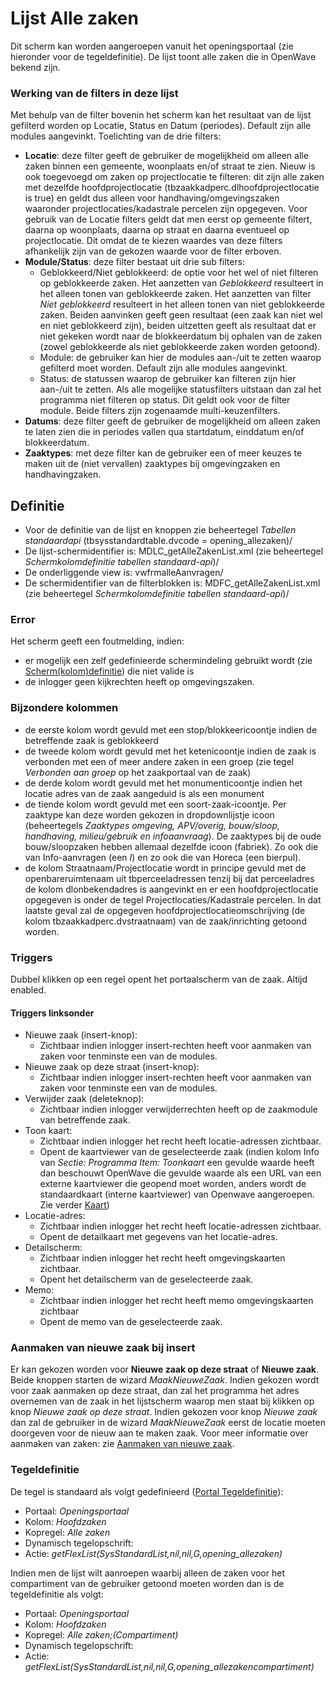 # Lijst Alle zaken

Dit scherm kan worden aangeroepen vanuit het openingsportaal (zie hieronder voor de tegeldefinitie). De lijst toont alle zaken die in OpenWave bekend zijn.

### Werking van de filters in deze lijst

Met behulp van de filter bovenin het scherm kan het resultaat van de lijst gefilterd worden op Locatie, Status en Datum (periodes). Default zijn alle modules aangevinkt. Toelichting van de drie filters:

- **Locatie**: deze filter geeft de gebruiker de mogelijkheid om alleen alle zaken binnen een gemeente, woonplaats en/of straat te zien. Nieuw is ook toegevoegd om zaken op projectlocatie te filteren: dit zijn alle zaken met dezelfde hoofdprojectlocatie (tbzaakkadperc.dlhoofdprojectlocatie is true) en geldt dus alleen voor handhaving/omgevingszaken waaronder projectlocaties/kadastrale percelen zijn opgegeven. Voor gebruik van de Locatie filters geldt dat men eerst op gemeente filtert, daarna op woonplaats, daarna op straat en daarna eventueel op projectlocatie. Dit omdat de te kiezen waardes van deze filters afhankelijk zijn van de gekozen waarde voor de filter erboven.
- **Module/Status**: deze filter bestaat uit drie sub filters:
  - Geblokkeerd/Niet geblokkeerd: de optie voor het wel of niet filteren op geblokkeerde zaken. Het aanzetten van _Geblokkeerd_ resulteert in het alleen tonen van geblokkeerde zaken. Het aanzetten van filter _Niet geblokkeerd_ resulteert in het alleen tonen van niet geblokkeerde zaken. Beiden aanvinken geeft geen resultaat (een zaak kan niet wel en niet geblokkeerd zijn), beiden uitzetten geeft als resultaat dat er niet gekeken wordt naar de blokkeerdatum bij ophalen van de zaken (zowel geblokkeerde als niet geblokkeerde zaken worden getoond).
  - Module: de gebruiker kan hier de modules aan-/uit te zetten waarop gefilterd moet worden. Default zijn alle modules aangevinkt.
  - Status: de statussen waarop de gebruiker kan filteren zijn hier aan-/uit te zetten. Als alle mogelijke statusfilters uitstaan dan zal het programma niet filteren op status. Dit geldt ook voor de filter module. Beide filters zijn zogenaamde multi-keuzenfilters.
- **Datums**: deze filter geeft de gebruiker de mogelijkheid om alleen zaken te laten zien die in periodes vallen qua startdatum, einddatum en/of blokkeerdatum.
- **Zaaktypes**: met deze filter kan de gebruiker een of meer keuzes te maken uit de (niet vervallen) zaaktypes bij omgevingzaken en handhavingzaken.

## Definitie

- Voor de definitie van de lijst en knoppen zie beheertegel _Tabellen standaardapi_ (tbsysstandardtable.dvcode = opening_allezaken)/
- De lijst-schermidentifier is: MDLC_getAlleZakenList.xml (zie beheertegel _Schermkolomdefinitie tabellen standaard-api_)/
- De onderliggende view is: vwfrmalleAanvragen/
- De schermidentifier van de filterblokken is: MDFC_getAlleZakenList.xml (zie beheertegel _Schermkolomdefinitie tabellen standaard-api_)/

### Error

Het scherm geeft een foutmelding, indien:

- er mogelijk een zelf gedefinieerde schermindeling gebruikt wordt (zie [Scherm(kolom)definitie](../../../instellen_inrichten/schermdefinitie/README.md)) die niet valide is
- de inlogger geen kijkrechten heeft op omgevingszaken.

### Bijzondere kolommen

- de eerste kolom wordt gevuld met een stop/blokkeericoontje indien de betreffende zaak is geblokkeerd
- de tweede kolom wordt gevuld met het ketenicoontje indien de zaak is verbonden met een of meer andere zaken in een groep (zie tegel _Verbonden aan groep_ op het zaakportaal van de zaak)
- de derde kolom wordt gevuld met het monumenticoontje indien het locatie adres van de zaak aangeduid is als een monument
- de tiende kolom wordt gevuld met een soort-zaak-icoontje. Per zaaktype kan deze worden gekozen in dropdownlijstje icoon (beheertegels _Zaaktypes omgeving, APV/overig, bouw/sloop, handhaving, milieu/gebruik en infoaanvraag_). De zaaktypes bij de oude bouw/sloopzaken hebben allemaal dezelfde icoon (fabriek). Zo ook die van Info-aanvragen (een _I_) en zo ook die van Horeca (een bierpul).
- de kolom Straatnaam/Projectlocatie wordt in principe gevuld met de openbareruimtenaam uit tbperceeladressen tenzij bij dat perceeladres de kolom dlonbekendadres is aangevinkt en er een hoofdprojectlocatie opgegeven is onder de tegel Projectlocaties/Kadastrale percelen. In dat laatste geval zal de opgegeven hoofdprojectlocatieomschrijving (de kolom tbzaakkadperc.dvstraatnaam) van de zaak/inrichting getoond worden.

### Triggers

Dubbel klikken op een regel opent het portaalscherm van de zaak. Altijd enabled.

#### Triggers linksonder

- Nieuwe zaak (insert-knop):
  - Zichtbaar indien inlogger insert-rechten heeft voor aanmaken van zaken voor tenminste een van de modules.
- Nieuwe zaak op deze straat (insert-knop):
  - Zichtbaar indien inlogger insert-rechten heeft voor aanmaken van zaken voor tenminste een van de modules.
- Verwijder zaak (deleteknop):
  - Zichtbaar indien inlogger verwijderrechten heeft op de zaakmodule van betreffende zaak.
- Toon kaart:
  - Zichtbaar indien inlogger het recht heeft locatie-adressen zichtbaar.
  - Opent de kaartviewer van de geselecteerde zaak (indien kolom Info van _Sectie: Programma Item: Toonkaart_ een gevulde waarde heeft dan beschouwt OpenWave die gevulde waarde als een URL van een externe kaartviewer die geopend moet worden, anders wordt de standaardkaart (interne kaartviewer) van Openwave aangeroepen. Zie verder [Kaart](kaart.md))
- Locatie-adres:
  - Zichtbaar indien inlogger het recht heeft locatie-adressen zichtbaar.
  - Opent de detailkaart met gegevens van het locatie-adres.
- Detailscherm:
  - Zichtbaar indien inlogger het recht heeft omgevingskaarten zichtbaar.
  - Opent het detailscherm van de geselecteerde zaak.
- Memo:
  - Zichtbaar indien inlogger het recht heeft memo omgevingskaarten zichtbaar
  - Opent de memo van de geselecteerde zaak.

### Aanmaken van nieuwe zaak bij insert

Er kan gekozen worden voor **Nieuwe zaak op deze straat** of **Nieuwe zaak**. Beide knoppen starten de wizard _MaakNieuweZaak_. Indien gekozen wordt voor zaak aanmaken op deze straat, dan zal het programma het adres overnemen van de zaak in het lijstscherm waarop men staat bij klikken op knop _Nieuwe zaak op deze straat_. Indien gekozen voor knop _Nieuwe zaak_ dan zal de gebruiker in de wizard _MaakNieuweZaak_ eerst de locatie moeten doorgeven voor de nieuw aan te maken zaak. Voor meer informatie over aanmaken van zaken: zie [Aanmaken van nieuwe zaak](../programmablokken/maak_nieuwe_zaak.md).

### Tegeldefinitie

De tegel is standaard als volgt gedefinieerd ([Portal Tegeldefinitie](../../../instellen_inrichten/portaldefinitie/portal_tegel.md)):

- Portaal: _Openingsportaal_
- Kolom: _Hoofdzaken_
- Kopregel: _Alle zaken_
- Dynamisch tegelopschrift:
- Actie: _getFlexList(SysStandardList,nil,nil,G,opening_allezaken)_

Indien men de lijst wilt aanroepen waarbij alleen de zaken voor het compartiment van de gebruiker getoond moeten worden dan is de tegeldefinitie als volgt:

- Portaal: _Openingsportaal_
- Kolom: _Hoofdzaken_
- Kopregel: _Alle zaken;(Compartiment)_
- Dynamisch tegelopschrift:
- Actie: _getFlexList(SysStandardList,nil,nil,G,opening_allezakencompartiment)_
